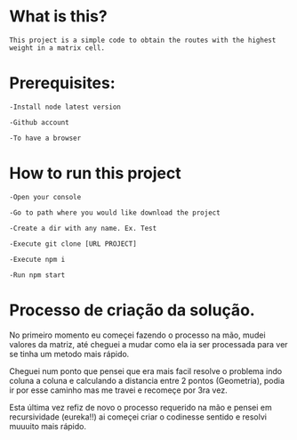 # What is this?
    This project is a simple code to obtain the routes with the highest weight in a matrix cell.

# Prerequisites: 
    -Install node latest version

    -Github account

    -To have a browser


# How to run this project
    -Open your console

    -Go to path where you would like download the project

    -Create a dir with any name. Ex. Test

    -Execute git clone [URL PROJECT]

    -Execute npm i

    -Run npm start


# Processo de criação da solução.
No primeiro momento eu começei fazendo o processo na mão, mudei valores da matriz, até cheguei a mudar como ela ia ser processada para ver se tinha um metodo mais rápido.

Cheguei num ponto que pensei que era mais facil resolve o problema indo coluna a coluna e calculando a distancia entre 2 pontos (Geometria), podia ir por esse caminho mas me travei e recomeçe por 3ra vez.

Esta última vez refiz de novo o processo requerido na mão e pensei em recursividade  (eureka!!) ai começei criar o codinesse sentido e resolvi muuuito mais rápido. 